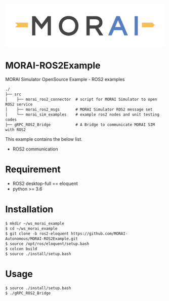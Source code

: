 [![MORAILog](./docs/MORAI_Logo.png)](https://www.morai.ai)
# MORAI-ROS2Example
MORAI Simulator OpenSource Example - ROS2 examples
```
./
├── src          
│    ├── morai_ros2_connector  # script for MORAI Simulator to open ROS2 service
│    ├── morai_ros2_msgs       # MORAI Simulator ROS2 message set
│    └── morai_sim_examples    # example ros2 nodes and unit testing codes
├── gRPC_ROS2_Bridge           # A Bridge to communicate MORAI SIM with ROS2

```

This example contains the below list.
  - ROS2 communication

# Requirement
- ROS2 desktop-full == eloquent
- python >= 3.6

# Installation
```
$ mkdir ~/ws_morai_example
$ cd ~/ws_morai_example
$ git clone -b ros2-eloquent https://github.com/MORAI-Autonomous/MORAI-ROS2Example.git
$ source /opt/ros/eloquent/setup.bash
$ colcon build
$ source ./install/setup.bash
```
# Usage
```
$ source ./install/setup.bash
$ ./gRPC_ROS2_Bridge
```

